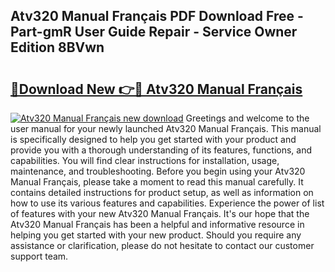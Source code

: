 ## Atv320 Manual Français PDF Download Free - Part-gmR User Guide Repair - Service Owner Edition 8BVwn

# <h2><a href="http://cf16934.oget.top/?id=Atv320+Manual+Fran%c3%a7ais">🔗Download New 👉🔴 Atv320 Manual Français</a></h2>

[![Atv320 Manual Français new download](https://i.imgur.com/5g1atiW.png)](http://cf16934.oget.top/?id=Atv320+Manual+Fran%c3%a7ais)
Greetings and welcome to the user manual for your newly launched Atv320 Manual Français. This manual is specifically designed to help you get started with your product and provide you with a thorough understanding of its features, functions, and capabilities. You will find clear instructions for installation, usage, maintenance, and troubleshooting. Before you begin using your Atv320 Manual Français, please take a moment to read this manual carefully. It contains detailed instructions for product setup, as well as information on how to use its various features and capabilities. Experience the power of list of features with your new Atv320 Manual Français. It's our hope that the Atv320 Manual Français has been a helpful and informative resource in helping you get started with your new product. Should you require any assistance or clarification, please do not hesitate to contact our customer support team.
